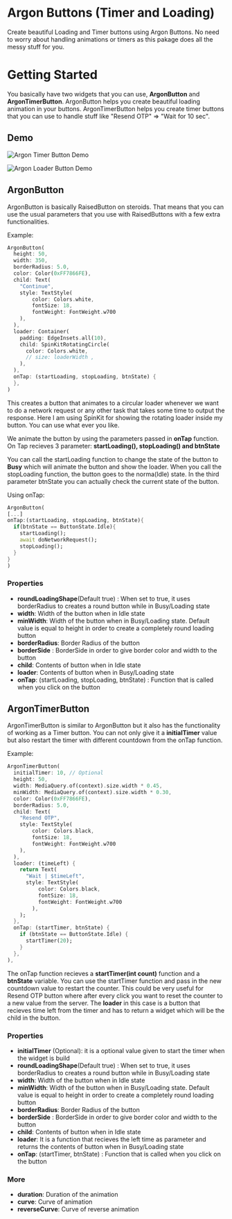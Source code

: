 # Argon Buttons (Timer and Loading)

Create beautiful Loading and Timer buttons using Argon Buttons. No need to worry about handling animations or timers as this pakage does all the messy stuff for you.


# Getting Started

You basically have two widgets that you can use, **ArgonButton** and **ArgonTimerButton**. ArgonButton helps you create beautiful loading animation in your buttons. ArgonTimerButton helps you create timer buttons that you can use to handle stuff like "Resend OTP" => "Wait for 10 sec".

## Demo


![Argon Timer Button Demo](demo/argon_timer_buttons.gif)

![Argon Loader Button Demo](demo/argon_loader_buttons.gif)


## ArgonButton

ArgonButton is basically RaisedButton on steroids. That means that you can use the usual parameters that you use with RaisedButtons with a few extra functionalities.

Example:

```dart
ArgonButton(
  height: 50,
  width: 350,
  borderRadius: 5.0,
  color: Color(0xFF7866FE),
  child: Text(
    "Continue",
    style: TextStyle(
        color: Colors.white,
        fontSize: 18,
        fontWeight: FontWeight.w700
	),
  ),
  loader: Container(
    padding: EdgeInsets.all(10),
    child: SpinKitRotatingCircle(
      color: Colors.white,
      // size: loaderWidth ,
    ),
  ),
  onTap: (startLoading, stopLoading, btnState) {
  },
)
```
This creates a button that animates to a circular loader whenever we want to do a network request or any other task that takes some time to output the response.
Here I am using SpinKit for showing the rotating loader inside my button. You can use what ever you like.

We animate the button by using the parameters passed in **onTap** function. On Tap recieves 3 parameter: **startLoading(), stopLoading()  and btnState**

You can call the startLoading function to change the state of the button to **Busy** which will animate the button and show the loader. When you call the stopLoading function, the button goes to the norma(Idle) state. In the third parameter btnState you can actually check the current state of the button.

Using onTap:
```dart
ArgonButton(
[...]
onTap:(startLoading, stopLoading, btnState){
  if(btnState == ButtonState.Idle){
    startLoading();
    await doNetworkRequest();
    stopLoading();
  }
}
)
```

### Properties
- **roundLoadingShape**(Default  true) : When set to true, it uses borderRadius to creates a round button while in Busy/Loading state
- **width**: Width of the button when in Idle state
- **minWidth**: Width of the button when in Busy/Loading state. Default value is equal to height in order to create a completely round loading button
- **borderRadius**: Border Radius of the button
- **borderSide** : BorderSide in order to give border color and width to the button
- **child**: Contents of button when in Idle state
- **loader**: Contents of button when in Busy/Loading state
- **onTap**: (startLoading, stopLoading, btnState) : Function that is called when you click on the button


## ArgonTimerButton

ArgonTimerButton is similar to ArgonButton but it also has the functionality of working as a Timer button. You can not only give it a **initialTimer** value but also restart the timer with different countdown from the onTap function.

Example:

```dart
ArgonTimerButton(
  initialTimer: 10, // Optional
  height: 50,
  width: MediaQuery.of(context).size.width * 0.45,
  minWidth: MediaQuery.of(context).size.width * 0.30,
  color: Color(0xFF7866FE),
  borderRadius: 5.0,
  child: Text(
    "Resend OTP",
    style: TextStyle(
        color: Colors.black,
        fontSize: 18,
        fontWeight: FontWeight.w700
    ),
  ),
  loader: (timeLeft) {
    return Text(
      "Wait | $timeLeft",
      style: TextStyle(
          color: Colors.black,
          fontSize: 18,
          fontWeight: FontWeight.w700
        ),
    );
  },
  onTap: (startTimer, btnState) {
    if (btnState == ButtonState.Idle) {
      startTimer(20);
    }
  },
),
```
The onTap function recieves a **startTimer(int count)** function and a **btnState** variable. You can use the startTimer function and pass in the new countdown value to restart the counter. This could be very useful for Resend OTP button where after every click you want to reset the counter to a new value from the server.
The **loader** in this case is a button that recieves time left from the timer and has to return a widget which will be the child in the button.


### Properties
- **initialTimer** (Optional): it is a optional value given to start the timer when the widget is build
- **roundLoadingShape**(Default  true) : When set to true, it uses borderRadius to creates a round button while in Busy/Loading state
- **width**: Width of the button when in Idle state
- **minWidth**: Width of the button when in Busy/Loading state. Default value is equal to height in order to create a completely round loading button
- **borderRadius**: Border Radius of the button
- **borderSide** : BorderSide in order to give border color and width to the button
- **child**: Contents of button when in Idle state
- **loader**:  It is a function that recieves the left time as parameter and returns the contents of button when in Busy/Loading state
- **onTap**: (startTimer, btnState) : Function that is called when you click on the button


### More
- **duration**: Duration of the animation
- **curve**: Curve of animation
- **reverseCurve**: Curve of reverse animation